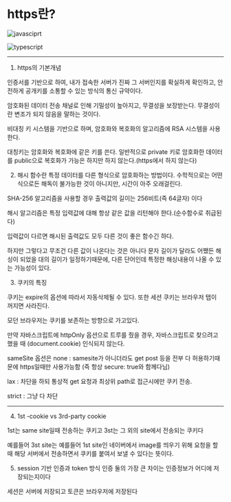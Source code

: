 # **https란?**

![javasciprt](https://img.shields.io/badge/javascript-up%20to%20date-yellow)

![typescript](https://img.shields.io/badge/typescript-up%20to%20date-blue)

---

1. https의 기본개념

인증서를 기반으로 하여, 내가 접속한 서버가 진짜 그 서버인지를 확실하게 확인하고, 안전하게 공개키를 소통할 수 있는 방식의 통신 규약이다.

암호화된 데이터 전송 채널로 인해 기밀성이 높아지고, 무결성을 보장받는다. 무결성이란 변조가 되지 않음을 말하는 것이다.

비대칭 키 시스템을 기반으로 하며, 암호화와 복호화의 알고리즘에 RSA 시스템을 사용한다.

대칭키는 암호화와 복호화에 같은 키를 쓴다.
일반적으로 private 키로 암호화한 데이터를 public으로 복호화가 가능은 하지만 하지 않는다.(https에서 하지 않는다)

2. 해시 함수란
   특정 데이터를 다른 형식으로 암호화하는 방법이다. 수학적으로는 어떤식으로든 해독이 불가능한 것이 아니지만, 시간이 아주 오래걸린다.

SHA-256 알고리즘을 사용할 경우 출력값의 길이는 256비트(즉 64글자) 이다

해시 알고리즘은 특정 입력값에 대해 항상 같은 값을 리턴해야 한다.(순수함수로 취급된다)

입력값이 다르면 해시된 출력값도 모두 다른 것이 좋은 함수긴 하다.

하지만 그렇다고 무조건 다른 값이 나온다는 것은 아니다
문자 길이가 달라도 어쨌든 해싱이 되었을 대의 길이가 일정하기때문에, 다른 단어인데 특정한 해싱내용이 나올 수 있는 가능성이 있다.

3. 쿠키의 특징

쿠키는 expire의 옵션에 따라서 자동삭제될 수 있다. 또한 세션 쿠키는 브라우저 탭이 꺼지면 사라진다.

모던 브라우저는 쿠키를 보존하는 방향으로 가고있다.

만약 자바스크립트에 httpOnly 옵션으로 트루를 줬을 경우,
자바스크립트로 찾으려고 했을 때 (document.cookie) 인식되지 않는다.

sameSite 옵션은
none : samesite가 아니더라도 get post 등을 전부 다 허용하기때문에 https일때만 사용가능함 (즉 항상 secure: true와 함께다님)

lax : 차단을 하되 통상적 get 요청과 최상위 path로 접근시에만 쿠키 전송.

strict : 그냥 다 차단

---

4. 1st -cookie vs 3rd-party cookie

1st는 same site일때 전송하는 쿠키고
3st는 그 외의 site에서 전송되는 쿠키다

예를들어 3st site는 예를들어 1st site인 네이버에서 image를 띄우기 위해 요청을 할 때 해당 서버에서 전송하면서 쿠키를 붙여서 보낼 수 있다는 뜻이다.

5. session 기반 인증과 token 방식 인증
   둘의 가장 큰 차이는 인증정보가 어디에 저장되는지이다

세션은 서버에 저장되고
토큰은 브라우저에 저장된다
